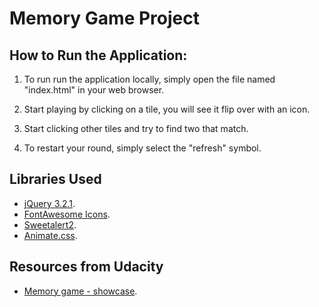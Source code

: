 # Memory Game Project

## How to Run the Application:

1. To run run the application locally, simply open the file named "index.html" in your web browser.

2. Start playing by clicking on a tile, you will see it flip over with an icon.

3. Start clicking other tiles and try to find two that match.

4. To restart your round, simply select the "refresh" symbol.


## Libraries Used

* [jQuery 3.2.1](https://jquery.com/).
* [FontAwesome Icons](https://fontawesome.com/v4.7.0/icons/).
* [Sweetalert2](https://sweetalert2.github.io/).
* [Animate.css](https://daneden.github.io/animate.css/).

## Resources from Udacity

* [Memory game - showcase](https://discussions.udacity.com/t/memory-game-showcase/366442).
